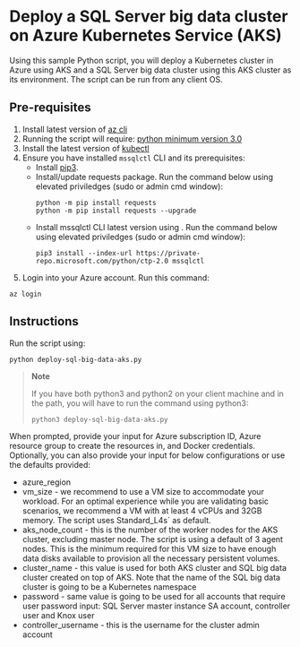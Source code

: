 
# Deploy a SQL Server big data cluster on Azure Kubernetes Service (AKS) 

Using this sample Python script, you will deploy a Kubernetes cluster in Azure using AKS and a SQL Server big data cluster using this AKS cluster as its environment. The script can be run from any client OS.


## Pre-requisites

1. Install latest version of [az cli](https://docs.microsoft.com/en-us/cli/azure/install-azure-cli)
1. Running the script will require: [python minimum version 3.0](https://www.python.org/downloads)
1. Install the latest version of [kubectl](https://kubernetes.io/docs/tasks/tools/install-kubectl/)
1. Ensure you have installed `mssqlctl` CLI and its prerequisites:
    - Install [pip3](https://pip.pypa.io/en/stable/installing/).
    - Install/update requests package. Run the command below using elevated priviledges (sudo or admin cmd window):
        ```
        python -m pip install requests
        python -m pip install requests --upgrade
        ```
    - Install mssqlctl CLI latest version using . Run the command below using elevated priviledges (sudo or admin cmd window):
        ```
        pip3 install --index-url https://private-repo.microsoft.com/python/ctp-2.0 mssqlctl
        ```
1. Login into your Azure account. Run this command:
```
az login
```

## Instructions

Run the script using:
```
python deploy-sql-big-data-aks.py
```

>**Note**
>
>If you have both python3 and python2 on your client machine and in the path, you will have to run the command using python3:
>```
>python3 deploy-sql-big-data-aks.py
>```


When prompted, provide your input for Azure subscription ID, Azure resource group to create the resources in, and Docker credentials. Optionally, you can also provide your input for below configurations or use the defaults provided:
- azure_region
- vm_size - we recommend to use a VM size to accommodate your workload. For an optimal experience while you are validating basic scenarios, we recommend a VM with at least 4 vCPUs and 32GB memory. The script uses Standard_L4s` as default.
- aks_node_count - this is the number of the worker nodes for the AKS cluster, excluding master node. The script is using a default of 3 agent nodes. This is the minimum required for this VM size to have enough data disks available to provision all the necessary persistent volumes.
- cluster_name - this value is used for both AKS cluster and SQL big data cluster created on top of AKS. Note that the name of the SQL big data cluster is going to be a Kubernetes namespace
- password - same value is going to be used for all accounts that require user password input: SQL Server master instance SA account, controller user and Knox user
- controller_username - this is the username for the cluster admin account
